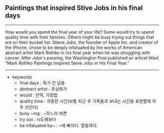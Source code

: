 ## Paintings that inspired Stive Jobs in his final days

---

How would you spend the final year of your life? Some would try to spend quality time with their families. Others might be busy trying out things that are on their bucket list.
Stieve Jobs, the founder of Apple Inc. and creator of the iPhone, chose to be deeply infatuated by the works of American abstract artist Mark Rothko in his final year when he was struggling with cancer.
After Jobs's passing, the Washington Post published an articel titled "Mark Rothko Paintings Inspired Steve Jobs in His Final Year."

---

- keywords
  - final days : 죽기 전 날들
  - abstract artist : 추상화가
  - would : 만약, 가정법
  - quality time : 귀중한 시간(보통 퇴근 후 가족들과 보내는 시간을 표현할때 자주 쓰인다)
  - busy ~ing : ~하느라 바쁜
  - try out : 시도해보다
  - be infatuated by~ : ~에 빠지다. 열중하다.
